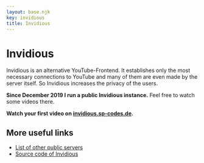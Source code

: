 ```yaml
---
layout: base.njk
key: invidious
title: Invidious
---
```

# <i class="si si-youtube"></i> Invidious

Invidious is an alternative YouTube-Frontend. It establishes only the most necessary connections to YouTube and many of them are even made by the server itself. So Invidious increases the privacy of the users.

__Since December 2019 I run a public Invidious instance.__ Feel free to watch some videos there.

__Watch your first video on [invidious.sp-codes.de](https://invidious.sp-codes.de).__

## More useful links

* [List of other public servers](https://github.com/omarroth/invidious/wiki/Invidious-Instances)
* [Source code of Invidious](https://github.com/omarroth/invidious)
